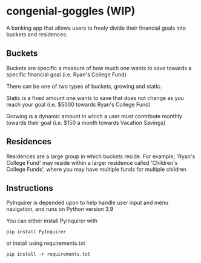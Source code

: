 # congenial-goggles (WIP)

A banking app that allows users to freely divide their financial goals into buckets and residences. 

## Buckets

Buckets are specific a measure of how much one wants to save towards a specific financial goal (i.e. Ryan's College Fund)

There can be one of two types of buckets, growing and static.

Static is a fixed amount one wants to save that does not change as you reach your goal (i.e. $5000 towards Ryan's College Fund)

Growing is a dynamic amount in which a user must contribute monthly towards their goal (i.e. $150 a month towards Vacation Savings)

## Residences

Residences are a large group in which buckets reside. For example; 'Ryan's College Fund' may reside within a larger residence called 'Children's College Funds', where you may have multiple funds for multiple children

## Instructions

PyInquirer is depended upon to help handle user input and menu navigation, and runs on Python version 3.9

You can either install PyInquirer with

    pip install PyInquirer

or install using requirements.txt

    pip install -r requirements.txt
